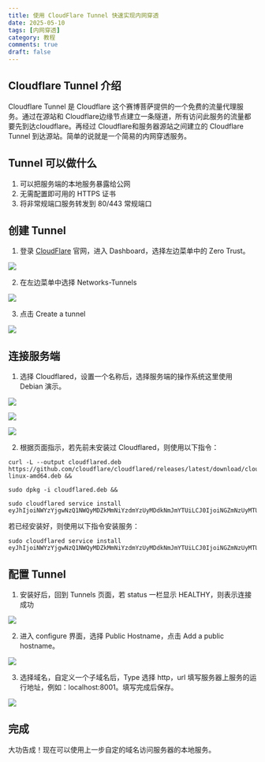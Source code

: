 ```yaml
---
title: 使用 CloudFlare Tunnel 快速实现内网穿透
date: 2025-05-10
tags: [内网穿透]
category: 教程
comments: true
draft: false
---
```


## Cloudflare Tunnel 介绍

Cloudflare Tunnel 是 Cloudflare 这个赛博菩萨提供的一个免费的流量代理服务。通过在源站和 Cloudflare边缘节点建立一条隧道，所有访问此服务的流量都要先到达cloudflare。再经过 Cloudflare和服务器源站之间建立的 Cloudflare Tunnel 到达源站。简单的说就是一个简易的内网穿透服务。

## Tunnel 可以做什么

1. 可以把服务端的本地服务暴露给公网
2. 无需配置即可用的 HTTPS 证书
3. 将非常规端口服务转发到 80/443 常规端口

## 创建 Tunnel

1. 登录 [CloudFlare](https://www.cloudflare.com) 官网，进入 Dashboard，选择左边菜单中的 Zero Trust。

![](https://img.mileomni.com/1731242728854.png)

2. 在左边菜单中选择 Networks-Tunnels

![](https://img.mileomni.com/1731242728895.png)

3. 点击 Create a tunnel

![](https://img.mileomni.com/1731242728928.png)

## 连接服务端

1. 选择 Cloudflared，设置一个名称后，选择服务端的操作系统这里使用 Debian 演示。

![](https://img.mileomni.com/1731242728990.png)

![](https://img.mileomni.com/1731242729073.png)

![](https://img.mileomni.com/1731242729122.png)

2. 根据页面指示，若先前未安装过 Cloudflared，则使用以下指令：

```Shell
curl -L --output cloudflared.deb https://github.com/cloudflare/cloudflared/releases/latest/download/cloudflared-linux-amd64.deb &&

sudo dpkg -i cloudflared.deb &&

sudo cloudflared service install eyJhIjoiNWYzYjgwNzQ1NWQyMDZkMmNiYzdmYzUyMDdkNmJmYTUiLCJ0IjoiNGZmNzUyMTUtZGQ0MC00MjRlLWI0MDYtNDYzYjMxYjk5YmYwIiwicyI6IlpXTmhZelV5WVRrdFlqWmtaaTAwWkRjNExUa3hOekl0TVdGaE1EWTFOekE1WWpsaCJ9
```

若已经安装好，则使用以下指令安装服务：

```shell
sudo cloudflared service install eyJhIjoiNWYzYjgwNzQ1NWQyMDZkMmNiYzdmYzUyMDdkNmJmYTUiLCJ0IjoiNGZmNzUyMTUtZGQ0MC00MjRlLWI0MDYtNDYzYjMxYjk5YmYwIiwicyI6IlpXTmhZelV5WVRrdFlqWmtaaTAwWkRjNExUa3hOekl0TVdGaE1EWTFOekE1WWpsaCJ9
```

## 配置 Tunnel

1. 安装好后，回到 Tunnels 页面，若 status 一栏显示 HEALTHY，则表示连接成功

![](https://img.mileomni.com/1731242729154.png)

2. 进入 configure 界面，选择 Public Hostname，点击 Add a public hostname。

![](https://img.mileomni.com/1731242729203.png)

3. 选择域名，自定义一个子域名后，Type 选择 http，url 填写服务器上服务的运行地址，例如：localhost:8001。填写完成后保存。

![](https://img.mileomni.com/1731242729253.png)

## 完成

大功告成！现在可以使用上一步自定的域名访问服务器的本地服务。
